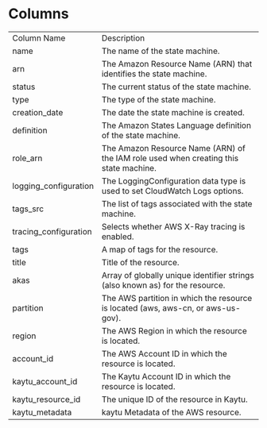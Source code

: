 # Columns  

<table>
	<tr><td>Column Name</td><td>Description</td></tr>
	<tr><td>name</td><td>The name of the state machine.</td></tr>
	<tr><td>arn</td><td>The Amazon Resource Name (ARN) that identifies the state machine.</td></tr>
	<tr><td>status</td><td>The current status of the state machine.</td></tr>
	<tr><td>type</td><td>The type of the state machine.</td></tr>
	<tr><td>creation_date</td><td>The date the state machine is created.</td></tr>
	<tr><td>definition</td><td>The Amazon States Language definition of the state machine.</td></tr>
	<tr><td>role_arn</td><td>The Amazon Resource Name (ARN) of the IAM role used when creating this state machine.</td></tr>
	<tr><td>logging_configuration</td><td>The LoggingConfiguration data type is used to set CloudWatch Logs options.</td></tr>
	<tr><td>tags_src</td><td>The list of tags associated with the state machine.</td></tr>
	<tr><td>tracing_configuration</td><td>Selects whether AWS X-Ray tracing is enabled.</td></tr>
	<tr><td>tags</td><td>A map of tags for the resource.</td></tr>
	<tr><td>title</td><td>Title of the resource.</td></tr>
	<tr><td>akas</td><td>Array of globally unique identifier strings (also known as) for the resource.</td></tr>
	<tr><td>partition</td><td>The AWS partition in which the resource is located (aws, aws-cn, or aws-us-gov).</td></tr>
	<tr><td>region</td><td>The AWS Region in which the resource is located.</td></tr>
	<tr><td>account_id</td><td>The AWS Account ID in which the resource is located.</td></tr>
	<tr><td>kaytu_account_id</td><td>The Kaytu Account ID in which the resource is located.</td></tr>
	<tr><td>kaytu_resource_id</td><td>The unique ID of the resource in Kaytu.</td></tr>
	<tr><td>kaytu_metadata</td><td>kaytu Metadata of the AWS resource.</td></tr>
</table>
